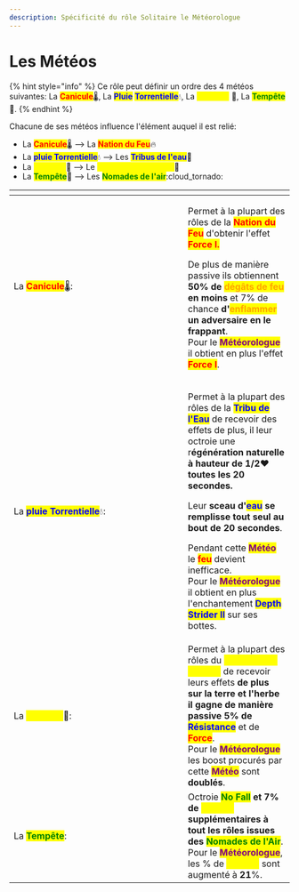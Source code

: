 ```yaml
---
description: Spécificité du rôle Solitaire le Météorologue
---
```


# Les Météos

{% hint style="info" %}
Ce rôle peut définir un ordre des 4 météos suivantes: La <mark style="color:red;">**Canicule**</mark>:thermometer:, La <mark style="color:blue;">**Pluie**</mark> <mark style="color:blue;">**Torrentielle**</mark>:droplet:, La <mark style="color:yellow;">**Moisson**</mark> :corn:, La <mark style="color:green;">**Tempête**</mark>🍃.
{% endhint %}

Chacune de ses météos influence l'élément auquel il est relié:

* La <mark style="color:red;">**Canicule**</mark>:thermometer: --> La <mark style="color:red;">**Nation du Feu**</mark>:fire:
* La <mark style="color:blue;">**pluie Torrentielle**</mark>:droplet: --> Les <mark style="color:blue;">**Tribus de l'eau**</mark>:ocean:
* La <mark style="color:yellow;">**Moisson**</mark>:corn: --> Le <mark style="color:yellow;">**Royaume de la Terre**</mark>:corn:
* La <mark style="color:green;">**Tempête**</mark>🍃 --> Les <mark style="color:green;">**Nomades de l'air**</mark>:cloud\_tornado:

<table><thead><tr><th width="297"></th><th></th></tr></thead><tbody><tr><td>La <mark style="color:red;"><strong>Canicule</strong></mark><span data-gb-custom-inline data-tag="emoji" data-code="1f321">🌡️</span>:</td><td><p>Permet à la plupart des rôles de la <mark style="color:red;"><strong>Nation du Feu</strong></mark> d'obtenir l'effet <mark style="color:red;"><strong>Force I.</strong></mark></p><p>De plus de manière passive ils obtiennent <strong>50% de </strong><mark style="color:orange;"><strong>dégâts de feu</strong></mark><strong> en moins</strong> et 7% de chance <strong>d'</strong><mark style="color:orange;"><strong>enflammer</strong></mark><strong> un adversaire en le frappant</strong>.<br>Pour le <mark style="color:purple;"><strong>Météorologue</strong></mark> il obtient en plus l'effet <mark style="color:red;"><strong>Force I</strong></mark>.</p></td></tr><tr><td>La <mark style="color:blue;"><strong>pluie Torrentielle</strong></mark><span data-gb-custom-inline data-tag="emoji" data-code="1f4a7">💧</span>:</td><td><p>Permet à la plupart des rôles de la <mark style="color:blue;"><strong>Tribu de l'Eau</strong></mark> de recevoir des effets de plus, il leur octroie une r<strong>égénération naturelle à hauteur de 1/2</strong><span data-gb-custom-inline data-tag="emoji" data-code="2764">❤️</span> <strong>toutes les 20 secondes.</strong></p><p>Leur <strong>sceau d'</strong><mark style="color:blue;"><strong>eau</strong></mark><strong> se remplisse tout seul au bout de 20 secondes</strong>. </p><p>Pendant cette <mark style="color:purple;"><strong>Météo</strong></mark> le <mark style="color:red;"><strong>feu</strong></mark> devient inefficace.<br>Pour le <mark style="color:purple;"><strong>Météorologue</strong></mark> il obtient en plus l'enchantement <mark style="color:blue;"><strong>Depth Strider II</strong></mark> sur ses bottes.</p></td></tr><tr><td>La <mark style="color:yellow;"><strong>Moisson</strong></mark><span data-gb-custom-inline data-tag="emoji" data-code="1f33d">🌽</span>:</td><td>Permet à la plupart des rôles du <mark style="color:yellow;"><strong>Royaume de la Terre</strong></mark> de recevoir leurs effets <strong>de plus sur la terre et l'herbe il gagne de manière passive 5% de </strong><mark style="color:blue;"><strong>Résistance</strong></mark> et de <mark style="color:red;"><strong>Force</strong></mark>. <br>Pour le <mark style="color:purple;"><strong>Météorologue</strong></mark> les boost procurés par cette <mark style="color:purple;"><strong>Météo</strong></mark> sont <strong>doublés</strong>.</td></tr><tr><td>La <mark style="color:green;"><strong>Tempête</strong></mark>:</td><td>Octroie <mark style="color:green;"><strong>No Fall</strong></mark><strong> et 7% de </strong><mark style="color:yellow;"><strong>Vitesse</strong></mark><strong> supplémentaires à tout les rôles issues des </strong><mark style="color:green;"><strong>Nomades de l'Air</strong></mark>.<br>Pour le <mark style="color:purple;"><strong>Météorologue</strong></mark>, les % de <mark style="color:yellow;"><strong>Vitesse</strong></mark> sont augmenté à <strong>21</strong>%.</td></tr></tbody></table>
